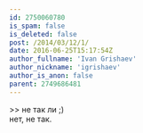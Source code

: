 ```yaml
---
id: 2750060780
is_spam: false
is_deleted: false
post: /2014/03/12/1/
date: 2016-06-25T15:17:54Z
author_fullname: 'Ivan Grishaev'
author_nickname: 'igrishaev'
author_is_anon: false
parent: 2749686481
---
```


<p>&gt;&gt; не так ли ;)<br>нет, не так.</p>
